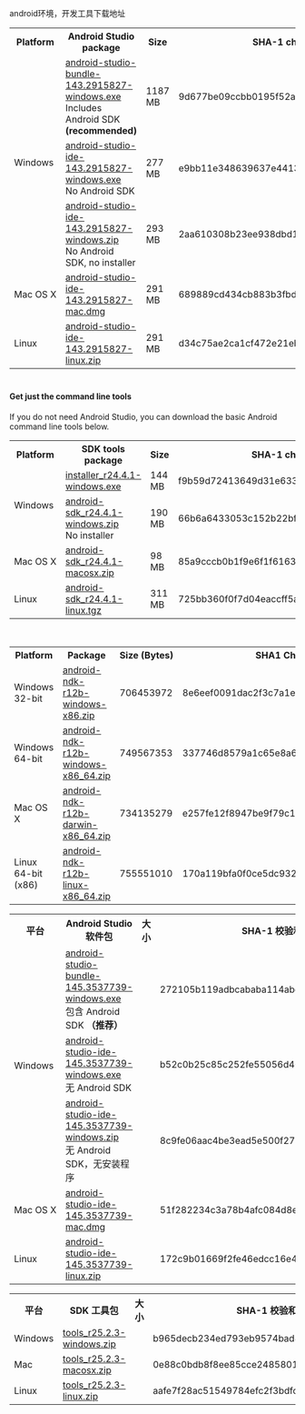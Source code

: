 android环境，开发工具下载地址 <br />
  <table class="download">
    <tr>
      <th>Platform</th>
      <th>Android Studio package</th>
      <th>Size</th>
      <th>SHA-1 checksum</th>
  </tr>
  <tr>
    <td rowspan="3">Windows</td>
    <td>
  <a onclick="return onDownload(this,false,true)" id="win-bundle" data-modal-toggle="studio_tos"
    href="https://dl.google.com/dl/android/studio/install/2.1.2.0/android-studio-bundle-143.2915827-windows.exe"
    >android-studio-bundle-143.2915827-windows.exe</a><br>
    Includes Android SDK <b>(recommended)</b>
    </td>
    <td id="win-bundle-size" data-size="1245610376">1187 MB</td>
    <td>9d677be09ccbb0195f52a429020b5bf0939e95d3</td>
  </tr>
  <tr>
    <!-- blank TD from Windows rowspan -->
    <td>
  <a onclick="return onDownload(this,false,true)" id="win-bundle-notools" data-modal-toggle="studio_tos"
    href="https://dl.google.com/dl/android/studio/install/2.1.2.0/android-studio-ide-143.2915827-windows.exe"
    >android-studio-ide-143.2915827-windows.exe</a><br>
    No Android SDK
    </td>
    <td data-size="290846136">277 MB</td>
    <td>e9bb11e348639637e44137e30f77a4b1e8783eb0</td>
  </tr>
  <tr>
    <!-- blank TD from Windows rowspan -->
    <td>
  <a onclick="return onDownload(this,false,true)" id="win-bundle-zip" data-modal-toggle="studio_tos"
    href="https://dl.google.com/dl/android/studio/ide-zips/2.1.2.0/android-studio-ide-143.2915827-windows.zip"
    >android-studio-ide-143.2915827-windows.zip</a><br>
    No Android SDK, no installer
    </td>
    <td data-size="307686999">293 MB</td>
    <td>2aa610308b23ee938dbd1f821675db763d68912c</td>
  </tr>
  <tr>
    <td><nobr>Mac OS X</nobr></td>
    <td>
  <a onclick="return onDownload(this,false,true)" id="mac-bundle" data-modal-toggle="studio_tos"
    href="https://dl.google.com/dl/android/studio/install/2.1.2.0/android-studio-ide-143.2915827-mac.dmg"
    >android-studio-ide-143.2915827-mac.dmg</a>
    </td>
    <td id="mac-bundle-size" data-size="305671838">291 MB</td>
    <td>689889cd434cb883b3fbdc61faa288de98754116</td>
  </tr>
  <tr>
    <td>Linux</td>
    <td>
  <a onclick="return onDownload(this,false,true)" id="linux-bundle" data-modal-toggle="studio_tos"
    href="https://dl.google.com/dl/android/studio/ide-zips/2.1.2.0/android-studio-ide-143.2915827-linux.zip"
    >android-studio-ide-143.2915827-linux.zip</a>
    </td>
    <td id="linux-bundle-size" data-size="305181285">291 MB</td>
    <td>d34c75ae2ca1cf472e21eb5301f43603082c6fd0</td>
  </tr>
  </table>
 
 
 
<h4 class="norule" style="margin-top:40px">Get just the command line tools</h4>
 
<p>If you do not need Android Studio, you can download the basic Android
command line tools below.</p>
 
  <table class="download">
    <tr>
      <th>Platform</th>
      <th>SDK tools package</th>
      <th>Size</th>
      <th>SHA-1 checksum</th>
  </tr>
  <tr>
    <td rowspan="2">Windows</td>
    <td>
  <a onclick="return onDownload(this)" id="win-tools" data-modal-toggle="studio_tos"
    href="//dl.google.com/android/installer_r24.4.1-windows.exe">installer_r24.4.1-windows.exe</a><br>
    </td>
    <td data-size="151659917">144 MB</td>
    <td>f9b59d72413649d31e633207e31f456443e7ea0b</td>
  </tr>
  <tr>
    <!-- blank TD from Windows rowspan -->
    <td>
  <a onclick="return onDownload(this)" id="win-tools2" data-modal-toggle="studio_tos"
    href="//dl.google.com/android/android-sdk_r24.4.1-windows.zip">android-sdk_r24.4.1-windows.zip</a><br>
    No installer
    </td>
    <td data-size="199701062">190 MB</td>
    <td>66b6a6433053c152b22bf8cab19c0f3fef4eba49</td>
  </tr>
  <tr>
    <td><nobr>Mac OS X</nobr></td>
    <td>
  <a onclick="return onDownload(this)" id="mac-tools" data-modal-toggle="studio_tos"
    href="//dl.google.com/android/android-sdk_r24.4.1-macosx.zip">android-sdk_r24.4.1-macosx.zip</a>
    </td>
    <td data-size="102781947">98 MB</td>
    <td>85a9cccb0b1f9e6f1f616335c5f07107553840cd</td>
  </tr>
  <tr>
    <td>Linux</td>
    <td>
  <a onclick="return onDownload(this)" id="linux-tools" data-modal-toggle="studio_tos"
    href="//dl.google.com/android/android-sdk_r24.4.1-linux.tgz">android-sdk_r24.4.1-linux.tgz</a>
    </td>
    <td data-size="326412652">311 MB</td>
    <td>725bb360f0f7d04eaccff5a2d57abdd49061326d</td>
  </tr>
  </table>







<br />



  <table class="download" id="download-table">
    <tr>
      <th>Platform</th>
      <th>Package</th>
      <th style="white-space:nowrap">Size (Bytes)</th>
      <th>SHA1 Checksum</th>
  </tr>
  <tr>
    <td>Windows 32-bit</td>
    <td>
  <a onClick="return onDownload(this)" data-modal-toggle="ndk_tos"
     href="http://dl.google.com/android/repository/android-ndk-r12b-windows-x86.zip">android-ndk-r12b-windows-x86.zip</a>
    </td>
    <td>706453972</td>
    <td>8e6eef0091dac2f3c7a1ecbb7070d4fa22212c04</td>
  </tr>
  <tr>
    <td>Windows 64-bit</td>
    <td>
  <a onClick="return onDownload(this)" data-modal-toggle="ndk_tos"
     href="http://dl.google.com/android/repository/android-ndk-r12b-windows-x86_64.zip">android-ndk-r12b-windows-x86_64.zip</a>
    </td>
    <td>749567353</td>
    <td>337746d8579a1c65e8a69bf9cbdc9849bcacf7f5</td>
  </tr>
  <tr>
    <td>Mac OS X</td>
    <td>
  <a onClick="return onDownload(this)" data-modal-toggle="ndk_tos"
     href="http://dl.google.com/android/repository/android-ndk-r12b-darwin-x86_64.zip">android-ndk-r12b-darwin-x86_64.zip</a>
    </td>
    <td>734135279</td>
    <td>e257fe12f8947be9f79c10c3fffe87fb9406118a</td>
  </tr>
  <tr>
    <td>Linux 64-bit (x86)</td>
    <td>
  <a onClick="return onDownload(this)" data-modal-toggle="ndk_tos"
     href="http://dl.google.com/android/repository/android-ndk-r12b-linux-x86_64.zip">android-ndk-r12b-linux-x86_64.zip</a>
    </td>
    <td>755551010</td>
    <td>170a119bfa0f0ce5dc932405eaa3a7cc61b27694</td>
  </tr>

  </table>







<table class="download">
    <tr>
      <th>平台</th>
      <th>Android Studio 软件包</th>
      <th>大小</th>
      <th>SHA-1 校验和</th>
  </tr>
  <tr>
    <td rowspan="3">Windows</td>
    <td>
  <a onclick="return onDownload(this,false,true)" id="win-bundle" data-modal-toggle="studio_tos" href="https://dl.google.com/dl/android/studio/install/2.2.3.0/android-studio-bundle-145.3537739-windows.exe">android-studio-bundle-145.3537739-windows.exe</a><br /> 包含 Android SDK <b>（推荐）</b>
    </td>
    <td id="win-bundle-size" data-size="1756130200"></td>
    <td>272105b119adbcababa114abeee4c78f3001bcf7</td>
  </tr>
  <tr>
    <!-- blank TD from Windows rowspan -->
    <td>
  <a onclick="return onDownload(this,false,true)" id="win-bundle-notools" data-modal-toggle="studio_tos" href="https://dl.google.com/dl/android/studio/install/2.2.3.0/android-studio-ide-145.3537739-windows.exe">android-studio-ide-145.3537739-windows.exe</a><br /> 无 Android SDK
    </td>
    <td data-size="437514160"></td>
    <td>b52c0b25c85c252fe55056d40d5b1a40a1ccd03c</td>
  </tr>
  <tr>
    <!-- blank TD from Windows rowspan -->
    <td>
  <a onclick="return onDownload(this,false,true)" id="win-bundle-zip" data-modal-toggle="studio_tos" href="https://dl.google.com/dl/android/studio/ide-zips/2.2.3.0/android-studio-ide-145.3537739-windows.zip">android-studio-ide-145.3537739-windows.zip</a><br /> 无 Android SDK，无安装程序
    </td>
    <td data-size="460290402"></td>
    <td>8c9fe06aac4be3ead5e500f27ac53543edc055e1</td>
  </tr>
  <tr>
    <td><nobr>Mac OS X</nobr></td>
    <td>
  <a onclick="return onDownload(this,false,true)" id="mac-bundle" data-modal-toggle="studio_tos" href="https://dl.google.com/dl/android/studio/install/2.2.3.0/android-studio-ide-145.3537739-mac.dmg">android-studio-ide-145.3537739-mac.dmg</a>
    </td>
    <td id="mac-bundle-size" data-size="455263302"></td>
    <td>51f282234c3a78b4afc084d8ef43660129332c37</td>
  </tr>
  <tr>
    <td>Linux</td>
    <td>
  <a onclick="return onDownload(this,false,true)" id="linux-bundle" data-modal-toggle="studio_tos" href="https://dl.google.com/dl/android/studio/ide-zips/2.2.3.0/android-studio-ide-145.3537739-linux.zip">android-studio-ide-145.3537739-linux.zip</a>
    </td>
    <td id="linux-bundle-size" data-size="459957542"></td>
    <td>172c9b01669f2fe46edcc16e466917fac04c9a7f</td>
  </tr>
  </table>
  
  
  
  
  
  
  <table class="download">
    <tr>
      <th>平台</th>
      <th>SDK 工具包</th>
      <th>大小</th>
      <th>SHA-1 校验和</th>
  </tr>
  <tr>
    <td>Windows</td>
    <td>
  <a onclick="return onDownload(this)" id="win-tools" data-modal-toggle="studio_tos"
    href="https://dl.google.com/android/repository/tools_r25.2.3-windows.zip">tools_r25.2.3-windows.zip</a><br>
    </td>
    <td data-size="306745639"></td>
    <td>b965decb234ed793eb9574bad8791c50ca574173</td>
  </tr>
  <tr>
    <td><nobr>Mac</nobr></td>
    <td>
  <a onclick="return onDownload(this)" id="mac-tools" data-modal-toggle="studio_tos"
    href="https://dl.google.com/android/repository/tools_r25.2.3-macosx.zip">tools_r25.2.3-macosx.zip</a>
    </td>
    <td data-size="200496727"></td>
    <td>0e88c0bdb8f8ee85cce248580173e033a1bbc9cb</td>
  </tr>
  <tr>
    <td>Linux</td>
    <td>
  <a onclick="return onDownload(this)" id="linux-tools" data-modal-toggle="studio_tos"
    href="https://dl.google.com/android/repository/tools_r25.2.3-linux.zip">tools_r25.2.3-linux.zip</a>
    </td>
    <td data-size="277861433"></td>
    <td>aafe7f28ac51549784efc2f3bdfc620be8a08213</td>
  </tr>
  </table>
